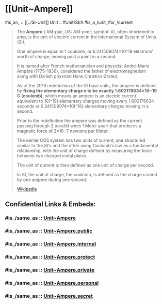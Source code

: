 
# [[Unit~Ampere]] 

#is_an_ :: [[../SI-Unit]] 
Unit :: #Unit/SI/A
#is_a_/unit_/for_/current 


> The **Ampere** ( AM-pair, US:  AM-peer; symbol: A), often shortened to amp, 
> is the unit of electric current in the International System of Units (SI).  
> 
> One ampere is equal to 1 coulomb, or 6.241509074×10^18 electrons' worth of charge, 
> moving past a point in a second. 
> 
> It is named after French mathematician and physicist André-Marie Ampère (1775–1836), 
> considered the father of electromagnetism along with Danish physicist Hans Christian Ørsted.
>
> As of the 2019 redefinition of the SI base units, 
> the ampere is defined by **fixing the elementary charge e to be exactly 1.602176634×10−19 C (coulomb)**, 
> which means an ampere is an electric current equivalent to 10[^19] elementary charges 
> moving every 1.602176634 seconds 
> or 6.241509074×10[^18] elementary charges moving in a second. 
> 
> Prior to the redefinition the ampere was defined as the current passing through 2 parallel wires 1 Meter apart 
> that produces a magnetic force of 2×10−7 newtons per Meter.
>
> The earlier CGS system has two units of current, 
> one structured similar to the SI's and the other using Coulomb's law as a fundamental relationship, 
> with the unit of charge defined by measuring the force between two charged metal plates. 
> 
> The unit of current is then defined as one unit of charge per second. 
> 
> In SI, the unit of charge, the coulomb, is defined as the charge carried by one ampere during one second.
>
> [Wikipedia](https://en.wikipedia.org/wiki/Ampere)


## Confidential Links & Embeds: 

### #is_/same_as :: [Unit~Ampere](/_Standards/Unit/SI-Unit/Unit~Ampere.md) 

### #is_/same_as :: [Unit~Ampere.public](/_public/Unit/SI-Unit/Unit~Ampere.public.md) 

### #is_/same_as :: [Unit~Ampere.internal](/_internal/Unit/SI-Unit/Unit~Ampere.internal.md) 

### #is_/same_as :: [Unit~Ampere.protect](/_protect/Unit/SI-Unit/Unit~Ampere.protect.md) 

### #is_/same_as :: [Unit~Ampere.private](/_private/Unit/SI-Unit/Unit~Ampere.private.md) 

### #is_/same_as :: [Unit~Ampere.personal](/_personal/Unit/SI-Unit/Unit~Ampere.personal.md) 

### #is_/same_as :: [Unit~Ampere.secret](/_secret/Unit/SI-Unit/Unit~Ampere.secret.md)

